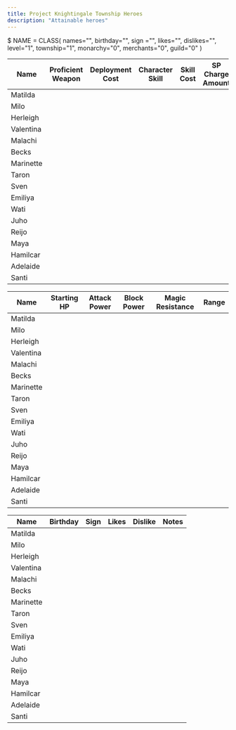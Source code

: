 ```yaml
---
title: Project Knightingale Township Heroes
description: "Attainable heroes"
---
```


$ NAME = CLASS(
        names="",
        birthday="",
        sign ="",
        likes="",
        dislikes="",
        level="1",
        township="1",
        monarchy="0",
        merchants="0",
        guild="0"
    )

| Name      | Proficient Weapon | Deployment Cost | Character Skill | Skill Cost | SP Charge Amount |
|-----------|-------------------|-----------------|-----------------|------------|------------------|
| Matilda   |                   |                 |                 |            |                  |
| Milo      |                   |                 |                 |            |                  |
| Herleigh  |                   |                 |                 |            |                  |
| Valentina |                   |                 |                 |            |                  |
| Malachi   |                   |                 |                 |            |                  |
| Becks     |                   |                 |                 |            |                  |
| Marinette |                   |                 |                 |            |                  |
| Taron     |                   |                 |                 |            |                  |
| Sven      |                   |                 |                 |            |                  |
| Emiliya   |                   |                 |                 |            |                  |
| Wati      |                   |                 |                 |            |                  |
| Juho      |                   |                 |                 |            |                  |
| Reijo     |                   |                 |                 |            |                  |
| Maya      |                   |                 |                 |            |                  |
| Hamilcar  |                   |                 |                 |            |                  |
| Adelaide  |                   |                 |                 |            |                  |
| Santi     |                   |                 |                 |            |                  |

| Name      | Starting HP | Attack Power | Block Power | Magic Resistance | Range |
|-----------|-------------|--------------|-------------|------------------|-------|
| Matilda   |             |              |             |                  |       |
| Milo      |             |              |             |                  |       |
| Herleigh  |             |              |             |                  |       |
| Valentina |             |              |             |                  |       |
| Malachi   |             |              |             |                  |       |
| Becks     |             |              |             |                  |       |
| Marinette |             |              |             |                  |       |
| Taron     |             |              |             |                  |       |
| Sven      |             |              |             |                  |       |
| Emiliya   |             |              |             |                  |       |
| Wati      |             |              |             |                  |       |
| Juho      |             |              |             |                  |       |
| Reijo     |             |              |             |                  |       |
| Maya      |             |              |             |                  |       |
| Hamilcar  |             |              |             |                  |       |
| Adelaide  |             |              |             |                  |       |
| Santi     |             |              |             |                  |       |

| Name      | Birthday | Sign | Likes | Dislike | Notes |
|-----------|----------|------|-------|---------|-------|
| Matilda   |          |      |       |         |       |
| Milo      |          |      |       |         |       |
| Herleigh  |          |      |       |         |       |
| Valentina |          |      |       |         |       |
| Malachi   |          |      |       |         |       |
| Becks     |          |      |       |         |       |
| Marinette |          |      |       |         |       |
| Taron     |          |      |       |         |       |
| Sven      |          |      |       |         |       |
| Emiliya   |          |      |       |         |       |
| Wati      |          |      |       |         |       |
| Juho      |          |      |       |         |       |
| Reijo     |          |      |       |         |       |
| Maya      |          |      |       |         |       |
| Hamilcar  |          |      |       |         |       |
| Adelaide  |          |      |       |         |       |
| Santi     |          |      |       |         |       |
